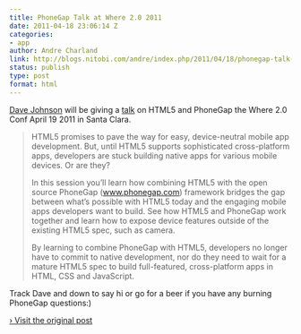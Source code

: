 ```yaml
---
title: PhoneGap Talk at Where 2.0 2011
date: 2011-04-18 23:06:14 Z
categories:
- app
author: Andre Charland
link: http://blogs.nitobi.com/andre/index.php/2011/04/18/phonegap-talk-at-where-2-0-2011/
status: publish
type: post
format: html
---
```


[Dave Johnson](http://twitter.com/davejohnson) will be giving a [talk](http://where2conf.com/where2011/public/schedule/detail/17161) on HTML5 and PhoneGap the Where 2.0 Conf April 19 2011 in Santa Clara.

> HTML5 promises to pave the way for easy, device-neutral mobile app development. But, until HTML5 supports sophisticated cross-platform apps, developers are stuck building native apps for various mobile devices. Or are they?
>
> In this session you’ll learn how combining HTML5 with the open source PhoneGap (www.phonegap.com) framework bridges the gap between what’s possible with HTML5 today and the engaging mobile apps developers want to build. See how HTML5 and PhoneGap work together and learn how to expose device features outside of the existing HTML5 spec, such as camera.
>
> By learning to combine PhoneGap with HTML5, developers no longer have to commit to native development, nor do they need to wait for a mature HTML5 spec to build full-featured, cross-platform apps in HTML, CSS and JavaScript.

Track Dave and down to say hi or go for a beer if you have any burning PhoneGap questions:)

[› Visit the original post](http://blogs.nitobi.com/andre/index.php/2011/04/18/phonegap-talk-at-where-2-0-2011/)
